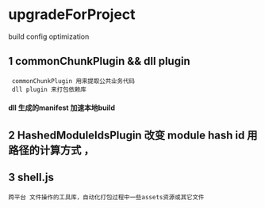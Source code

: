 # upgradeForProject

build config optimization

## 1 commonChunkPlugin && dll plugin
	
	 commonChunkPlugin 用来提取公共业务代码
	 dll plugin 来打包依赖库

#### dll 生成的manifest 加速本地build 

## 2 HashedModuleIdsPlugin 改变 module hash id 用路径的计算方式 ，

## 3 shell.js

	跨平台 文件操作的工具库，自动化打包过程中一些assets资源或其它文件
	
